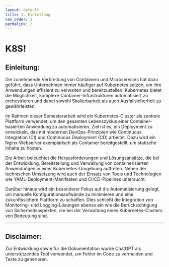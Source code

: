 ```yaml
---
layout: default
title: 1. Einleitung
nav_order: 1
permalink: /
---
```


# K8S!


## Einleitung:

Die zunehmende Verbreitung von Containern und Microservices hat dazu geführt, dass Unternehmen immer häufiger auf Kubernetes setzen, um ihre Anwendungen effizient zu verwalten und bereitzustellen. Kubernetes bietet die Möglichkeit, komplexe Container-Infrastrukturen automatisiert zu orchestrieren und dabei sowohl Skalierbarkeit als auch Ausfallsicherheit zu gewährleisten.  

Im Rahmen dieser Semesterarbeit wird ein Kubernetes-Cluster als zentrale Plattform verwendet, um den gesamten Lebenszyklus einer Container-basierten Anwendung zu automatisieren. Ziel ist es, ein Deployment zu entwickeln, das mit modernen DevOps-Prinzipien wie Continuous Integration (CI) und Continuous Deployment (CD) arbeitet. Dazu wird ein Nginx-Webserver exemplarisch als Container bereitgestellt, um statische Inhalte zu hosten. 

Die Arbeit beleuchtet die Herausforderungen und Lösungsansätze, die bei der Entwicklung, Bereitstellung und Verwaltung von containerisierten Anwendungen in einer Kubernetes-Umgebung auftreten. Neben der technischen Umsetzung wird auch der Einsatz von Tools und Technologien wie YAML-Deployment-Manifesten und CI/CD-Pipelines untersucht.  

Darüber hinaus wird ein besonderer Fokus auf die Automatisierung gelegt, um manuelle Konfigurationsaufwände zu minimieren und eine zukunftssichere Plattform zu schaffen. Dies schließt die Integration von Monitoring- und Logging-Lösungen ebenso ein wie die Berücksichtigung von Sicherheitsaspekten, die bei der Verwaltung eines Kubernetes-Clusters von Bedeutung sind.

---

## Disclaimer:

Zur Entwicklung sowie für die Dokumentation wurde ChatGPT als unterstützendes Tool verwendet, um Fehler im Code zu vermeiden und Texte zu generieren.
